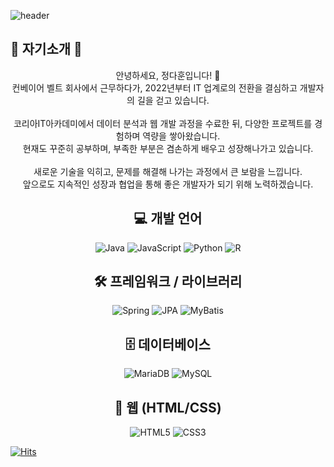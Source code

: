 ![header](https://capsule-render.vercel.app/api?type=Waving&section=header&height=300&text=Welcome&fontAlignX=50&fontAlignY=45&color=gradient&fontSize=100&fontColor=ffffff&desc=It's%20my%20profile)

## 💬 자기소개 💬

<div align="center">

안녕하세요, 정다훈입니다! 👋  
컨베이어 벨트 회사에서 근무하다가, 2022년부터 IT 업계로의 전환을 결심하고 개발자의 길을 걷고 있습니다.  
<br/>
코리아IT아카데미에서 데이터 분석과 웹 개발 과정을 수료한 뒤, 다양한 프로젝트를 경험하며 역량을 쌓아왔습니다.  
현재도 꾸준히 공부하며, 부족한 부분은 겸손하게 배우고 성장해나가고 있습니다.  
<br/>
새로운 기술을 익히고, 문제를 해결해 나가는 과정에서 큰 보람을 느낍니다.  
앞으로도 지속적인 성장과 협업을 통해 좋은 개발자가 되기 위해 노력하겠습니다.

</div>

<div align="center">
  
## 💻 개발 언어

![Java](https://img.shields.io/badge/Java-007396?style=for-the-badge&logo=java&logoColor=white)
![JavaScript](https://img.shields.io/badge/JavaScript-F7DF1E?style=for-the-badge&logo=javascript&logoColor=black)
![Python](https://img.shields.io/badge/Python-3776AB?style=for-the-badge&logo=python&logoColor=white)
![R](https://img.shields.io/badge/R-276DC3?style=for-the-badge&logo=r&logoColor=white)


## 🛠 프레임워크 / 라이브러리

![Spring](https://img.shields.io/badge/Spring-6DB33F?style=for-the-badge&logo=spring&logoColor=white)
![JPA](https://img.shields.io/badge/JPA-59666C?style=for-the-badge&logo=hibernate&logoColor=white)
![MyBatis](https://img.shields.io/badge/MyBatis-00618A?style=for-the-badge&logo=MySQL&logoColor=white)


## 🗄 데이터베이스

![MariaDB](https://img.shields.io/badge/MariaDB-003545?style=for-the-badge&logo=mariadb&logoColor=white)
![MySQL](https://img.shields.io/badge/MySQL-4479A1?style=for-the-badge&logo=mysql&logoColor=white)


## 🎨 웹 (HTML/CSS)

![HTML5](https://img.shields.io/badge/HTML5-E34F26?style=for-the-badge&logo=html5&logoColor=white)
![CSS3](https://img.shields.io/badge/CSS3-1572B6?style=for-the-badge&logo=css3&logoColor=white)

</div>

[![Hits](https://hits.seeyoufarm.com/api/count/incr/badge.svg?url=https%3A%2F%2Fgithub.com%2FDhchung12&count_bg=%2379C83D&title_bg=%23555555&icon=github.svg&icon_color=%23E7E7E7&title=hits&edge_flat=false)](https://hits.seeyoufarm.com)

